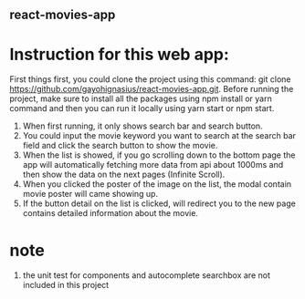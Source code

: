 ## react-movies-app

# Instruction for this web app:

First things first, you could clone the project using this command: git clone https://github.com/gayohignasius/react-movies-app.git. Before running the project, make sure to install all the packages using npm install or yarn command and then you can run it locally using yarn start or npm start.

1. When first running, it only shows search bar and search button.
2. You could input the movie keyword you want to search at the search bar field and click the search button to show the movie.
3. When the list is showed, if you go scrolling down to the bottom page the app will automatically fetching more data from api about 1000ms and then show the data on the next pages (Infinite Scroll).
4. When you clicked the poster of the image on the list, the modal contain movie poster will came showing up.
5. If the button detail on the list is clicked, will redirect you to the new page contains detailed information about the movie.

# note
1. the unit test for components and autocomplete searchbox are not included in this project
